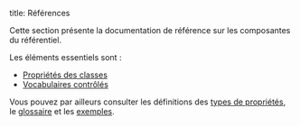 title: Références


Cette section présente la documentation de référence sur les composantes du référentiel.

Les éléments essentiels sont :

* [Propriétés des classes](./proprietes/)
* [Vocabulaires contrôlés](./vocabulaires/)

Vous pouvez par ailleurs consulter les définitions des [types de propriétés](./types.md), le [glossaire](./glossaire.md) et les [exemples](./exemples.md).